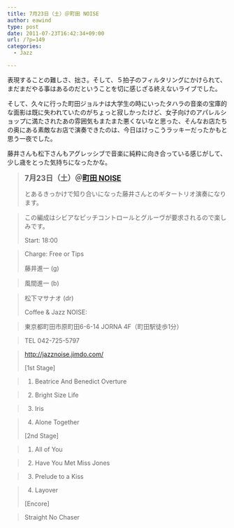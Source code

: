```yaml
---
title: 7月23日（土）＠町田 NOISE
author: eawind
type: post
date: 2011-07-23T16:42:34+09:00
url: /?p=149
categories:
  - Jazz

---
```

表現することの難しさ、拙さ。そして、５拍子のフィルタリングにかけられて、まだまだやる事はあるのだということを切に感じざる終えないライブでした。

そして、久々に行った町田ジョルナは大学生の時にいったタハラの音楽の宝庫的な面影は既に失われていたのがちょっと寂しかったけど、女子向けのアパレルショップに満たされたあの雰囲気もまたまた悪くないなと思った、そんなお店たちの奥にある素敵なお店で演奏できたのは、今日はけっこうラッキーだったかもと思う一夜でした。

藤井さんも松下さんもアグレッシブで音楽に純粋に向き合っている感じがして、少し歳をとった気持ちになったかな。

> **<big>7月23日（土）＠<a href="http://jazznoise.jimdo.com/" target="_blank">町田 NOISE</a></big>**
> 
> とあるきっかけで知り合いになった藤井さんとのギタートリオ演奏になります。
  
> この編成はシビアなピッチコントロールとグルーヴが要求されるので楽しみです。
> 
> Start: 18:00
  
> Charge: Free or Tips
> 
> 藤井進一 (g)
  
> 風間進一 (b)
  
> 松下マサナオ (dr)
> 
> Coffee & Jazz NOISE:
  
> 東京都町田市原町田6-6-14 JORNA 4F（町田駅徒歩1分）
  
> TEL 042-725-5797
  
> <a href="http://jazznoise.jimdo.com/" target="_blank">http://jazznoise.jimdo.com/</a>
> 
> [1st Stage]
  
> 1. Beatrice And Benedict Overture
  
> 2. Bright Size Life
  
> 3. Iris
  
> 4. Alone Together
> 
> [2nd Stage]
  
> 1. All of You
  
> 2. Have You Met Miss Jones
  
> 3. Prelude to a Kiss
  
> 4. Layover
> 
> [Encore]
  
> Straight No Chaser

